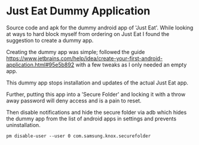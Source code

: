 # Just Eat Dummy Application

Source code and apk for the dummy android app of 'Just Eat'. While looking at ways to hard block myself from ordering on Just Eat I found the suggestion to create a dummy app.

Creating the dummy app was simple; followed the guide https://www.jetbrains.com/help/idea/create-your-first-android-application.html#95e5b892 with a few tweaks as I only needed an empty app. 

This dummy app stops installation and updates of the actual Just Eat app. 

Further, putting this app into a 'Secure Folder' and locking it with a throw away password will deny access and is a pain to reset. 

Then disable notifications and hide the secure folder via adb which hides the dummy app from the list of android apps in settings and prevents uninstallation. 

  ```pm disable-user --user 0 com.samsung.knox.securefolder```
  
